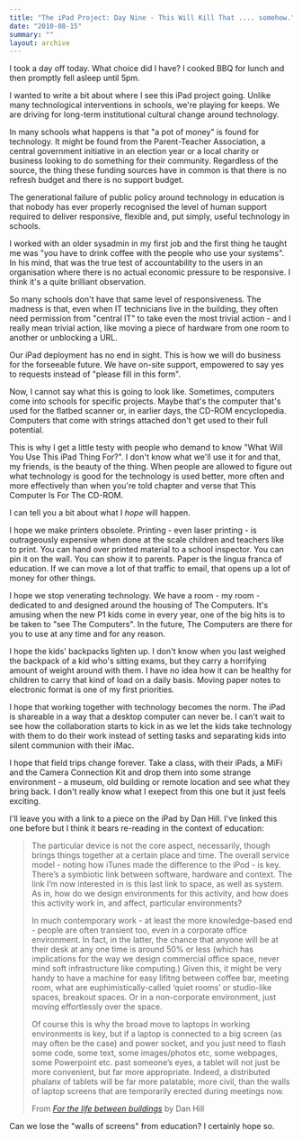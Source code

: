 ```yaml
---
title: "The iPad Project: Day Nine - This Will Kill That .... somehow."
date: "2010-08-15"
summary: ""
layout: archive
---
```


I took a day off today. What choice did I have? I cooked BBQ for lunch and then promptly fell asleep until 5pm.

I wanted to write a bit about where I see this iPad project going. Unlike many technological interventions in schools, we're playing for keeps. We are driving for long-term institutional cultural change around technology.

In many schools what happens is that "a pot of money" is found for technology. It might be found from the Parent-Teacher Association, a central government initiative in an election year or a local charity or business looking to do something for their community. Regardless of the source, the thing these funding sources have in common is that there is no refresh budget and there is no support budget.

The generational failure of public policy around technology in education is that nobody has ever properly recognised the level of human support required to deliver responsive, flexible and, put simply, useful technology in schools.

I worked with an older sysadmin in my first job and the first thing he taught me was "you have to drink coffee with the people who use your systems". In his mind, that was the true test of accountability to the users in an organisation where there is no actual economic pressure to be responsive. I think it's a quite brilliant observation.

So many schools don't have that same level of responsiveness. The madness is that, even when IT technicians live in the building, they often need permission from "central IT" to take even the most trivial action - and I really mean trivial action, like moving a piece of hardware from one room to another or unblocking a URL.

Our iPad deployment has no end in sight. This is how we will do business for the forseeable future. We have on-site support, empowered to say yes to requests instead of "please fill in this form".

Now, I cannot say what this is going to look like. Sometimes, computers come into schools for specific projects. Maybe that's the computer that's used for the flatbed scanner or, in earlier days, the CD-ROM encyclopedia. Computers that come with strings attached don't get used to their full potential.

This is why I get a little testy with people who demand to know "What Will You Use This iPad Thing For?". I don't know what we'll use it for and that, my friends, is the beauty of the thing. When people are allowed to figure out what technology is good for the technology is used better, more often and more effectively than when you're told chapter and verse that This Computer Is For The CD-ROM.

I can tell you a bit about what I _hope_ will happen.

I hope we make printers obsolete. Printing - even laser printing - is outrageously expensive when done at the scale children and teachers like to print. You can hand over printed material to a school inspector. You can pin it on the wall. You can show it to parents. Paper is the lingua franca of education. If we can move a lot of that traffic to email, that opens up a lot of money for other things.

I hope we stop venerating technology. We have a room - my room - dedicated to and designed around the housing of The Computers. It's amusing when the new P1 kids come in every year, one of the big hits is to be taken to "see The Computers". In the future, The Computers are there for you to use at any time and for any reason.

I hope the kids' backpacks lighten up. I don't know when you last weighed the backpack of a kid who's sitting exams, but they carry a horrifying amount of weight around with them. I have no idea how it can be healthy for children to carry that kind of load on a daily basis. Moving paper notes to electronic format is one of my first priorities.

I hope that working together with technology becomes the norm. The iPad is shareable in a way that a desktop computer can never be. I can't wait to see how the collaboration starts to kick in as we let the kids take technology with them to do their work instead of setting tasks and separating kids into silent communion with their iMac.

I hope that field trips change forever. Take a class, with their iPads, a MiFi and the Camera Connection Kit and drop them into some strange environment - a museum, old building or remote location and see what they bring back. I don't really know what I exepect from this one but it just feels exciting.

I'll leave you with a link to a piece on the iPad by Dan Hill. I've linked this one before but I think it bears re-reading in the context of education:

> The particular device is not the core aspect, necessarily, though brings things together at a certain place and time. The overall service model - noting how iTunes made the difference to the iPod - is key. There’s a symbiotic link between software, hardware and context. The link I’m now interested in is this last link to space, as well as system. As in, how do we design environments for this activity, and how does this activity work in, and affect, particular environments?
> 
> In much contemporary work - at least the more knowledge-based end - people are often transient too, even in a corporate office environment. In fact, in the latter, the chance that anyone will be at their desk at any one time is around 50% or less (which has implications for the way we design commercial office space, never mind soft infrastructure like computing.) Given this, it might be very handy to have a machine for easy lifitng between coffee bar, meeting room, what are euphimistically-called ‘quiet rooms’ or studio-like spaces, breakout spaces. Or in a non-corporate environment, just moving effortlessly over the space.
> 
> Of course this is why the broad move to laptops in working environments is key, but if a laptop is connected to a big screen (as may often be the case) and power socket, and you just need to flash some code, some text, some images/photos etc, some webpages, some Powerpoint etc. past someone’s eyes, a tablet will not just be more convenient, but far more appropriate. Indeed, a distributed phalanx of tablets will be far more palatable, more civil, than the walls of laptop screens that are temporarily erected during meetings now.
> 
> From _[For the life between buildings](http://www.cityofsound.com/blog/2010/02/a-machine-for-the-life-between-buildings-some-notes-on-the-ipad.html)_ by Dan Hill

Can we lose the "walls of screens" from education? I certainly hope so.
